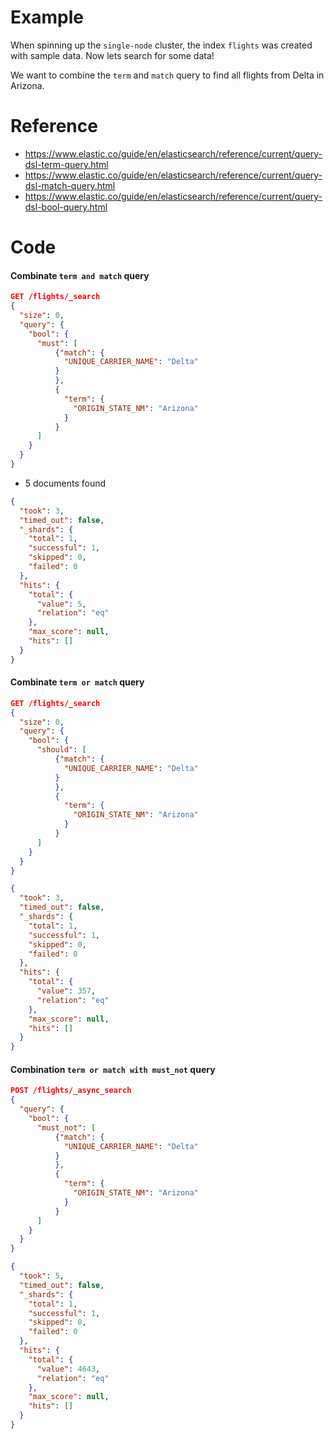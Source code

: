 # Example
When spinning up the `single-node` cluster, the index `flights` was created with sample data. Now lets search for some data!

We want to combine the `term` and `match` query to find all flights from Delta in Arizona.

# Reference
- https://www.elastic.co/guide/en/elasticsearch/reference/current/query-dsl-term-query.html
- https://www.elastic.co/guide/en/elasticsearch/reference/current/query-dsl-match-query.html
- https://www.elastic.co/guide/en/elasticsearch/reference/current/query-dsl-bool-query.html

# Code
#### Combinate `term and match` query

```json
GET /flights/_search
{
  "size": 0,
  "query": {
    "bool": {
      "must": [
          {"match": {
            "UNIQUE_CARRIER_NAME": "Delta"
          }
          },
          {
            "term": { 
              "ORIGIN_STATE_NM": "Arizona"
            }
          }
      ]
    }
  }
}
```

- 5 documents found
```json
{
  "took": 3,
  "timed_out": false,
  "_shards": {
    "total": 1,
    "successful": 1,
    "skipped": 0,
    "failed": 0
  },
  "hits": {
    "total": {
      "value": 5,
      "relation": "eq"
    },
    "max_score": null,
    "hits": []
  }
}
```

#### Combinate `term or match` query

```json
GET /flights/_search
{
  "size": 0,
  "query": {
    "bool": {
      "should": [
          {"match": {
            "UNIQUE_CARRIER_NAME": "Delta"
          }
          },
          {
            "term": { 
              "ORIGIN_STATE_NM": "Arizona"
            }
          }
      ]
    }
  }
}
```

```json
{
  "took": 3,
  "timed_out": false,
  "_shards": {
    "total": 1,
    "successful": 1,
    "skipped": 0,
    "failed": 0
  },
  "hits": {
    "total": {
      "value": 357,
      "relation": "eq"
    },
    "max_score": null,
    "hits": []
  }
}
```

#### Combination `term or match with must_not` query
```json
POST /flights/_async_search
{
  "query": {
    "bool": {
      "must_not": [
          {"match": {
            "UNIQUE_CARRIER_NAME": "Delta"
          }
          },
          {
            "term": { 
              "ORIGIN_STATE_NM": "Arizona"
            }
          }
      ]
    }
  }
}
```
```json
{
  "took": 5,
  "timed_out": false,
  "_shards": {
    "total": 1,
    "successful": 1,
    "skipped": 0,
    "failed": 0
  },
  "hits": {
    "total": {
      "value": 4643,
      "relation": "eq"
    },
    "max_score": null,
    "hits": []
  }
}
```